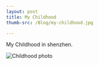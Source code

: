 ```yaml
---
layout: post
title: My Childhood
thumb-src: /Blog/my-childhood.jpg

---
```


My Childhood in shenzhen.

![Childhood photo](/Blog/accompany.jpg "childhood photo")